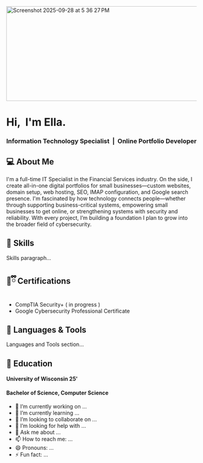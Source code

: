 <img width="811" height="250" alt="Screenshot 2025-09-28 at 5 36 27 PM" src="https://github.com/user-attachments/assets/e3597eb9-0c72-4e63-9bd4-3d225cfd0aa6" />

<h1>Hi, &nbspI'm Ella.</h1>

<p>
  <h3>Information Technology Specialist  &nbsp|&nbsp  Online Portfolio Developer</h3>
</p>

## 💻 About Me

I'm a full-time IT Specialist in the Financial Services industry. On the side, I create all-in-one digital portfolios for small businesses—custom websites, domain setup, web hosting, SEO, IMAP configuration, and Google search presence. I'm fascinated by how technology connects people—whether through supporting business-critical systems, empowering small businesses to get online, or strengthening systems with security and reliability. With every project, I’m building a foundation I plan to grow into the broader field of cybersecurity.

## 🔮 Skills

Skills paragraph...

## 💜ྀི Certifications

- CompTIA Security+  ( in progress )<br>
- Google Cybersecurity Professional Certificate<br>

## 👾 Languages & Tools

Languages and Tools section...

## 🪻 Education

<h4>University of Wisconsin  25'</h4>
<h4>Bachelor of Science, Computer Science</h4>


- 🔭 I’m currently working on ...
- 🌱 I’m currently learning ...
- 👯 I’m looking to collaborate on ...
- 🤔 I’m looking for help with ...
- 💬 Ask me about ...
- 📫 How to reach me: ...
- 😄 Pronouns: ...
- ⚡ Fun fact: ...

